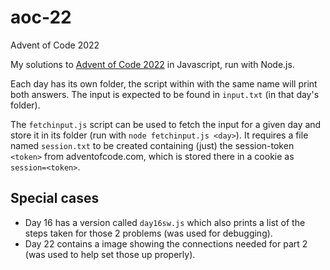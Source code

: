 # aoc-22
Advent of Code 2022

My solutions to [Advent of Code 2022](https://adventofcode.com/) in Javascript, run with Node.js.

Each day has its own folder, the script within with the same name will print both answers.
The input is expected to be found in `input.txt` (in that day's folder).

The `fetchinput.js` script can be used to fetch the input for a given day and store it in its folder (run with `node fetchinput.js <day>`).
It requires a file named `session.txt` to be created containing (just) the session-token `<token>` from adventofcode.com, which is stored there in a cookie as `session=<token>`.

## Special cases

- Day 16 has a version called `day16sw.js` which also prints a list of the steps taken for those 2 problems (was used for debugging).
- Day 22 contains a image showing the connections needed for part 2 (was used to help set those up properly).
